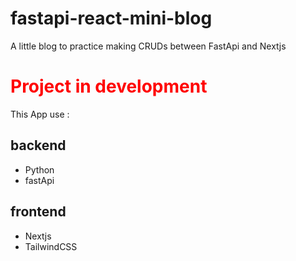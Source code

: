 # fastapi-react-mini-blog

A little blog to practice making CRUDs between FastApi and Nextjs

# <span style="color: red;">Project in development</span>

This App use :

## backend

- Python
- fastApi

## frontend

- Nextjs
- TailwindCSS
